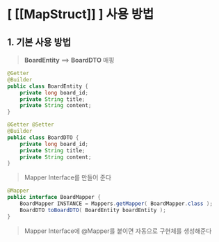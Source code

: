# [ [[MapStruct]] ] 사용 방법
## 1. 기본 사용 방법
>**BoardEntity** ==> **BoardDTO** 매핑
```java
@Getter
@Builder
public class BoardEntity {
	private long board_id;
	private String title;
	private String content;
}
```
```java
@Getter @Setter
@Builder
public class BoardDTO {
	private long board_id;
	private String title;
	private String content;
}
```
>Mapper Interface를 만들어 준다
```java
@Mapper
public interface BoardMapper {
	BoardMapper INSTANCE = Mappers.getMapper( BoardMapper.class );
	BoardDTO toBoardDTO( BoardEntity boardEntity );
}
```
>Mapper Interface에 @Mapper를 붙이면 자동으로 구현체를 생성해준다
